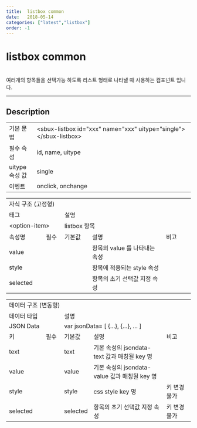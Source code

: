 ```yaml
---
title:  listbox common
date:   2018-05-14
categories: ["latest","listbox"]
order: -1
---
```


listbox common
===

<br>
여러개의 항목들을 선택가능 하도록 리스트 형태로 나타낼 때 사용하는 컴포넌트 입니다.

---

## Description

<table style="width:100%">
    <colgroup>
        <col width="15%"/>
        <col width="35%"/>
        <col width="15%"/>
        <col width="35%"/>
    </colgroup>
    <tr>
        <td class="tdTitle">기본 문법</td>
        <td colspan="3">&lt;sbux-listbox id="xxx" name="xxx" uitype="single"&gt;&lt;/sbux-listbox&gt;</td>
    </tr>
    <tr>
        <td class="tdTitle">필수 속성</td>
        <td colspan="3">id, name, uitype</td>
    </tr>
    <tr>
        <td class="tdTitle">uitype 속성 값</td>
        <td colspan="3">single</td>
    </tr>
    <tr>
        <td class="tdTitle">이벤트</td>
        <td colspan="3">onclick, onchange</td>
    </tr>
</table>

<table style="width:100%">
    <colgroup>
        <col width="20%"/>
        <col width="10%"/>
        <col width="15%"/>
        <col width="40%"/>
        <col width="15%"/>
    </colgroup>
    <tr>
        <td class="tdTitle tdBg tdCenter" colspan="5">자식 구조 (고정형)</td>
    </tr>
    <tr>
        <td class="tdTitle tdCenter" colspan="2">태그</td>
        <td class="tdTitle tdCenter" colsapn="3">설명</td>
    </tr>
    <tr>
        <td class="tdCenter" colspan="2">&lt;option-item&gt;</td>
        <td class="tdCenter" colspan="3">listbox 항목</td>
    </tr>
    <tr>
        <td class="tdTitle tdCenter">속성명</td>
        <td class="tdTitle tdCenter">필수</td>
        <td class="tdTitle tdCenter">기본값</td>
        <td class="tdTitle tdCenter">설명</td>
        <td class="tdTitle tdCenter">비고</td>
    </tr>
    <tr>
        <td class="tdCenter">value</td>
        <td class="tdCenter"></td>
        <td class="tdCenter"></td>
        <td class="tdCenter">항목의 value 를 나타내는 속성</td>
        <td class="tdCenter"></td>
    </tr>
    <tr>
        <td class="tdCenter">style</td>
        <td class="tdCenter"></td>
        <td class="tdCenter"></td>
        <td class="tdCenter">항목에 적용되는 style 속성</td>
        <td class="tdCenter"></td>
    </tr>
    <tr>
        <td class="tdCenter">selected</td>
        <td class="tdCenter"></td>
        <td class="tdCenter"></td>
        <td class="tdCenter">항목의 초기 선택값 지정 속성</td>
        <td class="tdCenter"></td>
    </tr>
</table>

<table style="width:100%">
    <colgroup>
        <col width="20%"/>
        <col width="10%"/>
        <col width="15%"/>
        <col width="40%"/>
        <col width="15%"/>
    </colgroup>
    <tr>
        <td class="tdTitle tdBg tdCenter" colspan="5">데이터 구조 (변동형)</td>
    </tr>
    <tr>
        <td class="tdTitle tdCenter" colspan="2">데이터 타입</td>
        <td class="tdTitle tdCenter" colsapn="3">설명</td>
    </tr>
    <tr>
        <td class="tdCenter" colspan="2">JSON Data</td>
        <td class="tdCenter" colspan="3">var jsonData= [ {...}, {...}, ... ]</td>
    </tr>
    <tr>
        <td class="tdTitle tdCenter">키</td>
        <td class="tdTitle tdCenter">필수</td>
        <td class="tdTitle tdCenter">기본값</td>
        <td class="tdTitle tdCenter">설명</td>
        <td class="tdTitle tdCenter">비고</td>
    </tr>
    <tr>
        <td class="tdCenter">text</td>
        <td class="tdCenter"></td>
        <td class="tdCenter">text</td>
        <td class="tdCenter">기본 속성의 jsondata-text 값과 매칭될 key 명</td>
        <td class="tdCenter"></td>
    </tr>
    <tr>
        <td class="tdCenter">value</td>
        <td class="tdCenter"></td>
        <td class="tdCenter">value</td>
        <td class="tdCenter">기본 속성의 jsondata-value 값과 매칭될 key 명</td>
        <td class="tdCenter"></td>
    </tr>
    <tr>
        <td class="tdCenter">style</td>
        <td class="tdCenter"></td>
        <td class="tdCenter">style</td>
        <td class="tdCenter">css style key 명</td>
        <td class="tdCenter">키 변경 불가</td>
    </tr>
    <tr>
        <td class="tdCenter">selected</td>
        <td class="tdCenter"></td>
        <td class="tdCenter">selected</td>
        <td class="tdCenter">항목의 초기 선택값 지정 속성</td>
        <td class="tdCenter">키 변경 불가</td>
    </tr>
</table>